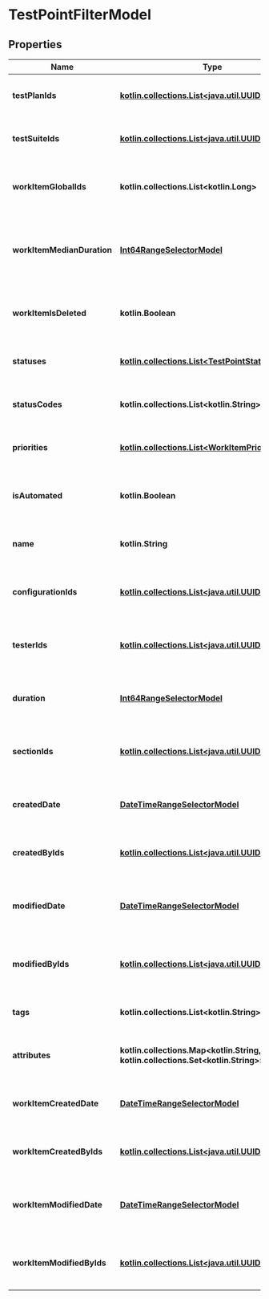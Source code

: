 
# TestPointFilterModel

## Properties
| Name | Type | Description | Notes |
| ------------ | ------------- | ------------- | ------------- |
| **testPlanIds** | [**kotlin.collections.List&lt;java.util.UUID&gt;**](java.util.UUID.md) | Specifies a test point test plan IDS to search for |  [optional] |
| **testSuiteIds** | [**kotlin.collections.List&lt;java.util.UUID&gt;**](java.util.UUID.md) | Specifies a test point test suite IDs to search for |  [optional] |
| **workItemGlobalIds** | **kotlin.collections.List&lt;kotlin.Long&gt;** | Specifies a test point work item global IDs to search for |  [optional] |
| **workItemMedianDuration** | [**Int64RangeSelectorModel**](Int64RangeSelectorModel.md) | Specifies a test point work item median duration range to search for |  [optional] |
| **workItemIsDeleted** | **kotlin.Boolean** | Specifies a test point work item is deleted flag to search for |  [optional] |
| **statuses** | [**kotlin.collections.List&lt;TestPointStatus&gt;**](TestPointStatus.md) | Specifies a test point statuses to search for |  [optional] |
| **statusCodes** | **kotlin.collections.List&lt;kotlin.String&gt;** | Specifies a test point status codes to search for |  [optional] |
| **priorities** | [**kotlin.collections.List&lt;WorkItemPriorityModel&gt;**](WorkItemPriorityModel.md) | Specifies a test point priorities to search for |  [optional] |
| **isAutomated** | **kotlin.Boolean** | Specifies a test point automation status to search for |  [optional] |
| **name** | **kotlin.String** | Specifies a test point name to search for |  [optional] |
| **configurationIds** | [**kotlin.collections.List&lt;java.util.UUID&gt;**](java.util.UUID.md) | Specifies a test point configuration IDs to search for |  [optional] |
| **testerIds** | [**kotlin.collections.List&lt;java.util.UUID&gt;**](java.util.UUID.md) | Specifies a test point assigned user IDs to search for |  [optional] |
| **duration** | [**Int64RangeSelectorModel**](Int64RangeSelectorModel.md) | Specifies a test point range of duration to search for |  [optional] |
| **sectionIds** | [**kotlin.collections.List&lt;java.util.UUID&gt;**](java.util.UUID.md) | Specifies a test point work item section IDs to search for |  [optional] |
| **createdDate** | [**DateTimeRangeSelectorModel**](DateTimeRangeSelectorModel.md) | Specifies a test point range of creation date to search for |  [optional] |
| **createdByIds** | [**kotlin.collections.List&lt;java.util.UUID&gt;**](java.util.UUID.md) | Specifies a test point creator IDs to search for |  [optional] |
| **modifiedDate** | [**DateTimeRangeSelectorModel**](DateTimeRangeSelectorModel.md) | Specifies a test point range of last modification date to search for |  [optional] |
| **modifiedByIds** | [**kotlin.collections.List&lt;java.util.UUID&gt;**](java.util.UUID.md) | Specifies a test point last editor IDs to search for |  [optional] |
| **tags** | **kotlin.collections.List&lt;kotlin.String&gt;** | Specifies a test point tags to search for |  [optional] |
| **attributes** | **kotlin.collections.Map&lt;kotlin.String, kotlin.collections.Set&lt;kotlin.String&gt;&gt;** | Specifies a test point attributes to search for |  [optional] |
| **workItemCreatedDate** | [**DateTimeRangeSelectorModel**](DateTimeRangeSelectorModel.md) | Specifies a work item range of creation date to search for |  [optional] |
| **workItemCreatedByIds** | [**kotlin.collections.List&lt;java.util.UUID&gt;**](java.util.UUID.md) | Specifies a work item creator IDs to search for |  [optional] |
| **workItemModifiedDate** | [**DateTimeRangeSelectorModel**](DateTimeRangeSelectorModel.md) | Specifies a work item range of last modification date to search for |  [optional] |
| **workItemModifiedByIds** | [**kotlin.collections.List&lt;java.util.UUID&gt;**](java.util.UUID.md) | Specifies a work item last editor IDs to search for |  [optional] |



